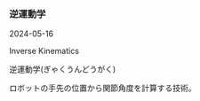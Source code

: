 <article id="逆運動学">

### 逆運動学

<p class="st_update_header">2024-05-16</p>
<p class="st_name_header_en">Inverse Kinematics</p>
<p class="st_name_header_jp">逆運動学(ぎゃくうんどうがく)</p>
<div class="article_explanation">ロボットの手先の位置から関節角度を計算する技術。</div>
</article>
